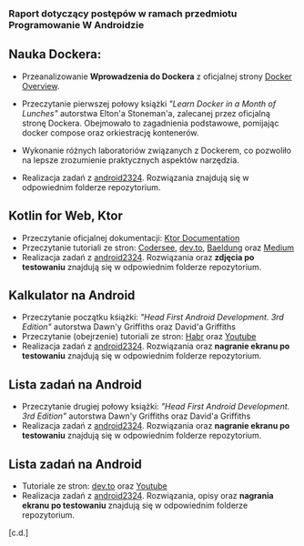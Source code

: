 ### Raport dotyczący postępów w ramach przedmiotu Programowanie W Androidzie

## Nauka Dockera:

- Przeanalizowanie **Wprowadzenia do Dockera** z oficjalnej strony [Docker Overview](https://docs.docker.com/get-started/overview/).
  
- Przeczytanie pierwszej połowy książki *"Learn Docker in a Month of Lunches"* autorstwa Elton'a Stoneman'a, zalecanej przez oficjalną stronę Dockera. Obejmowało to zagadnienia podstawowe, pomijając docker compose oraz orkiestrację kontenerów.
  
- Wykonanie różnych laboratoriów związanych z Dockerem, co pozwoliło na lepsze zrozumienie praktycznych aspektów narzędzia.
  
- Realizacja zadań z [android2324](https://github.com/kprzystalski/android2324). Rozwiązania znajdują się w odpowiednim folderze repozytorium.

## Kotlin for Web, Ktor

- Przeczytanie oficjalnej dokumentacji: [Ktor Documentation](https://ktor.io/docs/welcome.html)
- Przeczytanie tutoriali ze stron: [Codersee](https://codersee.com/), [dev.to](https://dev.to/), [Baeldung](https://www.baeldung.com/) oraz [Medium](https://medium.com/)
- Realizacja zadań z [android2324](https://github.com/kprzystalski/android2324). Rozwiązania oraz **zdjęcia po testowaniu** znajdują się w odpowiednim folderze repozytorium.

## Kalkulator na Android

- Przeczytanie początku kśiążki: *"Head First Android Development. 3rd Edition"* autorstwa Dawn'y Griffiths oraz David'a Griffiths
- Przeczytanie (obejrzenie) tutoriali ze stron: [Habr](https://habr.com/) oraz [Youtube](https://youtube.com/)
- Realizacja zadań z [android2324](https://github.com/kprzystalski/android2324). Rozwiązania oraz **nagranie ekranu po testowaniu** znajdują się w odpowiednim folderze repozytorium.

## Lista zadań na Android
- Przeczytanie drugiej połowy książki: *"Head First Android Development. 3rd Edition"* autorstwa Dawn'y Griffiths oraz David'a Griffiths
- Realizacja zadań z [android2324](https://github.com/kprzystalski/android2324). Rozwiązania oraz **nagranie ekranu po testowaniu** znajdują się w odpowiednim folderze repozytorium.

## Lista zadań na Android
- Tutoriale ze stron: [dev.to](https://dev.to/) oraz [Youtube](https://youtube.com/)
- Realizacja zadań z [android2324](https://github.com/kprzystalski/android2324). Rozwiązania, opisy oraz **nagrania ekranu po testowaniu** znajdują się w odpowiednim folderze repozytorium.

[c.d.]
